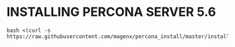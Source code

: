 INSTALLING PERCONA SERVER 5.6 
===============
```
bash <(curl -s https://raw.githubusercontent.com/magenx/percona_install/master/install.sh)
```
